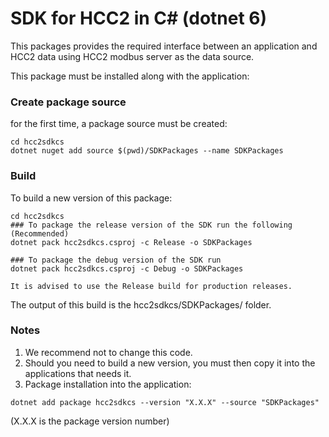 # SDK for HCC2 in C# (dotnet 6)

This packages provides the required interface between an application and HCC2 data using HCC2 modbus server as the data source.

This package must be installed along with the application:

### Create package source

for the first time, a package source must be created:
```
cd hcc2sdkcs
dotnet nuget add source $(pwd)/SDKPackages --name SDKPackages
```

### Build

To build a new version of this package:
```
cd hcc2sdkcs
### To package the release version of the SDK run the following (Recommended)
dotnet pack hcc2sdkcs.csproj -c Release -o SDKPackages

### To package the debug version of the SDK run
dotnet pack hcc2sdkcs.csproj -c Debug -o SDKPackages

It is advised to use the Release build for production releases.

```

The output of this build is the hcc2sdkcs/SDKPackages/ folder.
### Notes

1. We recommend not to change this code. 
2. Should you need to build a new version, you must then copy it into the applications that needs it.
3. Package installation into the application:
```
dotnet add package hcc2sdkcs --version "X.X.X" --source "SDKPackages" 
```
(X.X.X is the package version number)
